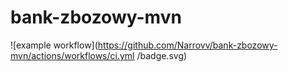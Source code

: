 # bank-zbozowy-mvn
![example workflow](https://github.com/Narrovv/bank-zbozowy-mvn/actions/workflows/ci.yml
/badge.svg)
